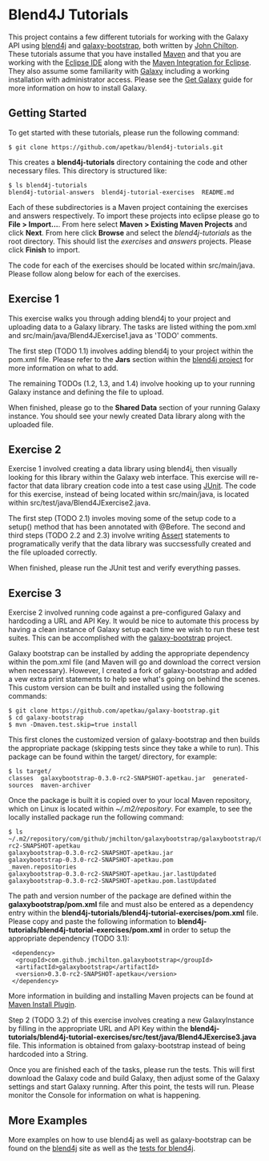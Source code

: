 Blend4J Tutorials
=================

This project contains a few different tutorials for working with the Galaxy API using [blend4j](https://github.com/jmchilton/blend4j) and [galaxy-bootstrap](https://github.com/jmchilton/galaxy-bootstrap), both written by [John Chilton](https://github.com/jmchilton).  These tutorials assume that you have installed [Maven](http://maven.apache.org/) and that you are working with the [Eclipse IDE](http://eclipse.org/) along with the [Maven Integration for Eclipse](http://maven.apache.org/eclipse-plugin.html).  They also assume some familiarity with [Galaxy](http://galaxyproject.org/) including a working installation with administrator access.  Please see the [Get Galaxy](http://wiki.galaxyproject.org/Admin/Get%20Galaxy) guide for more information on how to install Galaxy.

Getting Started
---------------

To get started with these tutorials, please run the following command:

	$ git clone https://github.com/apetkau/blend4j-tutorials.git

This creates a __blend4j-tutorials__ directory containing the code and other necessary files.  This directory is structured like:

	$ ls blend4j-tutorials
	blend4j-tutorial-answers  blend4j-tutorial-exercises  README.md

Each of these subdirectories is a Maven project containing the exercises and answers respectively.  To import these projects into eclipse please go to __File > Import...__.  From here select __Maven > Existing Maven Projects__ and click __Next__.  From here click __Browse__ and select the _blend4j-tutorials_ as the root directory.  This should list the _exercises_ and _answers_ projects.  Please click __Finish__ to import.

The code for each of the exercises should be located within src/main/java.  Please follow along below for each of the exercises.

Exercise 1
----------

This exercise walks you through adding blend4j to your project and uploading data to a Galaxy library.  The tasks are listed withing the pom.xml and src/main/java/Blend4JExercise1.java as 'TODO' comments.

The first step (TODO 1.1) involves adding blend4j to your project within the pom.xml file.  Please refer to the __Jars__ section within the [blend4j project](https://github.com/jmchilton/blend4j) for more information on what to add.

The remaining TODOs (1.2, 1.3, and 1.4) involve hooking up to your running Galaxy instance and defining the file to upload.

When finished, please go to the __Shared Data__ section of your running Galaxy instance.  You should see your newly created Data library along with the uploaded file.

Exercise 2
----------

Exercise 1 involved creating a data library using blend4j, then visually looking for this library within the Galaxy web interface.  This exercise will re-factor that data library creation code into a test case using [JUnit](http://junit.org).  The code for this exercise, instead of being located within src/main/java, is located within src/test/java/Blend4JExercise2.java.

The first step (TODO 2.1) involes moving some of the setup code to a setup() method that has been annotated with @Before.  The second and third steps (TODO 2.2 and 2.3) involve writing [Assert](http://junit.sourceforge.net/javadoc/org/junit/Assert.html) statements to programatically verify that the data library was succsessfully created and the file uploaded correctly.

When finished, please run the JUnit test and verify everything passes.

Exercise 3
----------

Exercise 2 involved running code against a pre-configured Galaxy and hardcoding a URL and API Key.  It would be nice to automate this process by having a clean instance of Galaxy setup each time we wish to run these test suites.  This can be accomplished with the [galaxy-bootstrap](https://github.com/jmchilton/galaxy-bootstrap) project.

Galaxy bootstrap can be installed by adding the appropriate dependency within the pom.xml file (and Maven will go and download the correct version when necessary).  However, I created a fork of galaxy-bootstrap and added a vew extra print statements to help see what's going on behind the scenes.  This custom version can be built and installed using the following commands:

	$ git clone https://github.com/apetkau/galaxy-bootstrap.git
	$ cd galaxy-bootstrap	
	$ mvn -Dmaven.test.skip=true install

This first clones the customized version of galaxy-bootstrap and then builds the appropriate package (skipping tests since they take a while to run).  This package can be found within the target/ directory, for example:

	$ ls target/
	classes  galaxybootstrap-0.3.0-rc2-SNAPSHOT-apetkau.jar  generated-sources  maven-archiver

Once the package is built it is copied over to your local Maven repository, which on Linux is located within _~/.m2/repository_.  For example, to see the locally installed package run the following command:

	$ ls ~/.m2/repository/com/github/jmchilton/galaxybootstrap/galaxybootstrap/0.3.0-rc2-SNAPSHOT-apetkau
	galaxybootstrap-0.3.0-rc2-SNAPSHOT-apetkau.jar              galaxybootstrap-0.3.0-rc2-SNAPSHOT-apetkau.pom              _maven.repositories
	galaxybootstrap-0.3.0-rc2-SNAPSHOT-apetkau.jar.lastUpdated  galaxybootstrap-0.3.0-rc2-SNAPSHOT-apetkau.pom.lastUpdated

The path and version number of the package are defined within the __galaxybootstrap/pom.xml__ file and must also be entered as a dependency entry within the __blend4j-tutorials/blend4j-tutorial-exercises/pom.xml__ file.  Please copy and paste the following information to __blend4j-tutorials/blend4j-tutorial-exercises/pom.xml__ in order to setup the appropriate dependency (TODO 3.1):

	 <dependency>
	  <groupId>com.github.jmchilton.galaxybootstrap</groupId>
	  <artifactId>galaxybootstrap</artifactId>
	  <version>0.3.0-rc2-SNAPSHOT-apetkau</version>
	 </dependency>

More information in building and installing Maven projects can be found at [Maven Install Plugin](http://maven.apache.org/plugins/maven-install-plugin/).

Step 2 (TODO 3.2) of this exercise involves creating a new GalaxyInstance by filling in the appropriate URL and API Key within the __blend4j-tutorials/blend4j-tutorial-exercises/src/test/java/Blend4JExercise3.java__ file.  This information is obtained from galaxy-bootstrap instead of being hardcoded into a String.

Once you are finished each of the tasks, please run the tests.  This will first download the Galaxy code and build Galaxy, then adjust some of the Galaxy settings and start Galaxy running.  After this point, the tests will run.  Please monitor the Console for information on what is happening.

More Examples
-------------

More examples on how to use blend4j as well as galaxy-bootstrap can be found on the [blend4j](https://github.com/jmchilton/blend4j) site as well as the [tests for blend4j](https://github.com/jmchilton/blend4j/tree/master/src/test/java/com/github/jmchilton/blend4j/galaxy).
